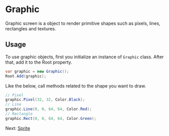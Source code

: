 # Graphic

Graphic screen is a object to render primitive shapes such as pixels, lines, rectangles and textures.

## Usage

To use graphic objects, first you initialize an instance of `Graphic` class. After that, add it to the Root property.

```cs
var graphic = new Graphic();
Root.Add(graphic);
```

Like the below, call methods related to the shape you want to draw.

```cs
// Pixel
graphic.Pixel(32, 32, Color.Black);
// Line
graphic.Line(0, 0, 64, 64, Color.Red);
// Rectangle
graphic.Rect(0, 0, 64, 64, Color.Green);
```

Next: [Sprite](sprite.md)